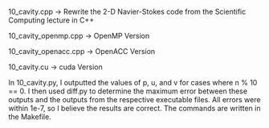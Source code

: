 10_cavity.cpp        -> Rewrite the 2-D Navier-Stokes code from the Scientific Computing lecture in C++

10_cavity_openmp.cpp -> OpenMP Version

10_cavity_openacc.cpp -> OpenACC Version

10_cavity.cu         -> cuda Version


In 10_cavity.py, I outputted the values of p, u, and v for cases where n % 10 == 0.
I then used diff.py to determine the maximum error between these outputs and the outputs from the respective executable files.
All errors were within 1e-7, so I believe the results are correct.
The commands are written in the Makefile.
